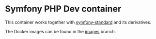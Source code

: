 # Symfony PHP Dev container

This container works together with [symfony-standard](https://github.com/webplates/symfony-standard) and its derivatives.

The Docker images can be found in the [images](https://github.com/webplates/dockermatrix/tree/images) branch.
